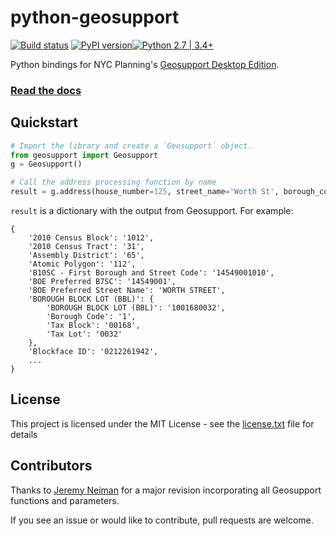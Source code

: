 # python-geosupport 

[![Build status](https://ci.appveyor.com/api/projects/status/5uocynec8e3maeeq?svg=true)](https://ci.appveyor.com/project/ishiland/python-geosupport) [![PyPI version](https://img.shields.io/pypi/v/python-geosupport.svg)](https://pypi.python.org/pypi/python-geosupport/)[![Python 2.7 | 3.4+](https://img.shields.io/badge/python-2.7%20%7C%203.4+-blue.svg)](https://www.python.org/downloads/release/python-360/) 


Python bindings for NYC Planning's [Geosupport Desktop Edition](https://www1.nyc.gov/site/planning/data-maps/open-data/dwn-gde-home.page).

### [Read the docs](https://python-geosupport.readthedocs.io/en/latest/) 

## Quickstart

```python
# Import the library and create a `Geosupport` object.
from geosupport import Geosupport
g = Geosupport()

# Call the address processing function by name
result = g.address(house_number=125, street_name='Worth St', borough_code='Mn')
```

`result` is a dictionary with the output from Geosupport. For example:

```
{
    '2010 Census Block': '1012',
    '2010 Census Tract': '31',
    'Assembly District': '65',
    'Atomic Polygon': '112',
    'B10SC - First Borough and Street Code': '14549001010',
    'BOE Preferred B7SC': '14549001',
    'BOE Preferred Street Name': 'WORTH STREET',
    'BOROUGH BLOCK LOT (BBL)': {
        'BOROUGH BLOCK LOT (BBL)': '1001680032',
        'Borough Code': '1',
        'Tax Block': '00168',
        'Tax Lot': '0032'
    },
    'Blockface ID': '0212261942',
    ...
}
```

## License

This project is licensed under the MIT License - see the [license.txt](license.txt) file for details

## Contributors
Thanks to [Jeremy Neiman](https://github.com/docmarionum1) for a major revision incorporating all Geosupport functions and parameters.

If you see an issue or would like to contribute, pull requests are welcome.
